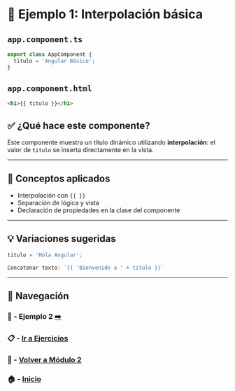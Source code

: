 # 🧪 Ejemplo 1: Interpolación básica

## `app.component.ts`
```ts
export class AppComponent {
  titulo = 'Angular Básico';
}
```

## `app.component.html`
```html
<h1>{{ titulo }}</h1>
```

## ✅ ¿Qué hace este componente?
Este componente muestra un título dinámico utilizando **interpolación**: el valor de `titulo` se inserta directamente en la vista.

---

## 🧠 Conceptos aplicados
- Interpolación con `{{ }}`
- Separación de lógica y vista
- Declaración de propiedades en la clase del componente


---

## 💡 Variaciones sugeridas
```ts
titulo = 'Hola Angular';
```
```ts
Concatenar texto: `{{ 'Bienvenido a ' + titulo }}`
```


---

## 🔁 Navegación

### 🧪 - Ejemplo 2 [➡️](./Ejemplo_2.md)

### 📋 - [Ir a Ejercicios](../../Ejercicios/README.md)

### 📘 - [Volver a Módulo 2](../../Modulo_2.md)

### 🏠 - [Inicio](../../../README.md)
